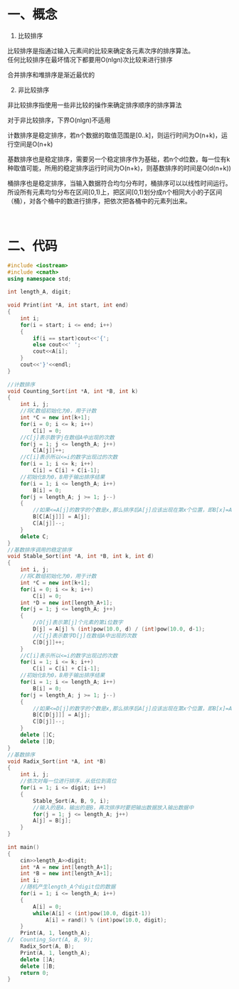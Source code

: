 # 一、概念

1. 比较排序

比较排序是指通过输入元素间的比较来确定各元素次序的排序算法。  
任何比较排序在最坏情况下都要用O(nlgn)次比较来进行排序  

合并排序和堆排序是渐近最优的



2. 非比较排序

非比较排序指使用一些非比较的操作来确定排序顺序的排序算法

对于非比较排序，下界O(nlgn)不适用

计数排序是稳定排序，若n个数据的取值范围是[0..k]，则运行时间为O(n+k)，运行空间是O(n+k)

基数排序也是稳定排序，需要另一个稳定排序作为基础，若n个d位数，每一位有k种取值可能，所用的稳定排序运行时间为O(n+k)，则基数排序的时间是O(d(n+k))

桶排序也是稳定排序，当输入数据符合均匀分布时，桶排序可以以线性时间运行。所设所有元素均匀分布在区间[0,1)上，把区间[0,1)划分成n个相同大小的子区间（桶），对各个桶中的数进行排序，把依次把各桶中的元素列出来。

 
# 二、代码

```c++
#include <iostream>
#include <cmath>
using namespace std;
 
int length_A, digit;
 
void Print(int *A, int start, int end)
{
	int i;
	for(i = start; i <= end; i++)
	{
		if(i == start)cout<<'{';
		else cout<<' ';
		cout<<A[i];
	}
	cout<<'}'<<endl;
}
 
//计数排序
void Counting_Sort(int *A, int *B, int k)
{
	int i, j;
	//将C数组初始化为0，用于计数
	int *C = new int[k+1];
	for(i = 0; i <= k; i++)
		C[i] = 0;
	//C[j]表示数字j在数组A中出现的次数
	for(j = 1; j <= length_A; j++)
		C[A[j]]++;
	//C[i]表示所以<=i的数字出现过的次数
	for(i = 1; i <= k; i++)
		C[i] = C[i] + C[i-1];
	//初始化B为0，B用于输出排序结果
	for(i = 1; i <= length_A; i++)
		B[i] = 0;
	for(j = length_A; j >= 1; j--)
	{
		//如果<=A[j]的数字的个数是x,那么排序后A[j]应该出现在第x个位置，即B[x]=A[j]
		B[C[A[j]]] = A[j];
		C[A[j]]--;
	}
	delete C;
}
//基数排序调用的稳定排序
void Stable_Sort(int *A, int *B, int k, int d)
{
	int i, j;
	//将C数组初始化为0，用于计数
	int *C = new int[k+1];
	for(i = 0; i <= k; i++)
		C[i] = 0;
	int *D = new int[length_A+1];
	for(j = 1; j <= length_A; j++)
	{
		//D[j]表示第[j]个元素的第i位数字
		D[j] = A[j] % (int)pow(10.0, d) / (int)pow(10.0, d-1);
		//C[j]表示数字D[j]在数组A中出现的次数
		C[D[j]]++;
	}
	//C[i]表示所以<=i的数字出现过的次数
	for(i = 1; i <= k; i++)
		C[i] = C[i] + C[i-1];
	//初始化B为0，B用于输出排序结果
	for(i = 1; i <= length_A; i++)
		B[i] = 0;
	for(j = length_A; j >= 1; j--)
	{
		//如果<=D[j]的数字的个数是x,那么排序后A[j]应该出现在第x个位置，即B[x]=A[j]
		B[C[D[j]]] = A[j];
		C[D[j]]--;
	}
	delete []C;
	delete []D;
}
//基数排序
void Radix_Sort(int *A, int *B)
{
	int i, j;
	//依次对每一位进行排序，从低位到高位
	for(i = 1; i <= digit; i++)
	{
		Stable_Sort(A, B, 9, i);
		//输入的是A，输出的是B，再次排序时要把输出数据放入输出数据中
		for(j = 1; j <= length_A; j++)
		A[j] = B[j];
	}
}
 
int main()
{
	cin>>length_A>>digit;
	int *A = new int[length_A+1];
	int *B = new int[length_A+1];
	int i;
	//随机产生length_A个digit位的数据
	for(i = 1; i <= length_A; i++)
	{
		A[i] = 0;
		while(A[i] < (int)pow(10.0, digit-1))
			A[i] = rand() % (int)pow(10.0, digit);
	}
	Print(A, 1, length_A);
//	Counting_Sort(A, B, 9);
	Radix_Sort(A, B);
	Print(A, 1, length_A);
	delete []A;
	delete []B;
	return 0;
}
```